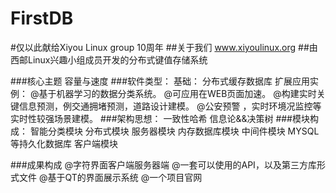 # FirstDB  
#仅以此献给Xiyou Linux group  10周年 
##关于我们  www.xiyoulinux.org
##由西邮Linux兴趣小组成员开发的分布式键值存储系统

###核心主题
        容量与速度
###软件类型：
      基础：
        分布式缓存数据库
      扩展应用实例：
        @基于机器学习的数据分类系统。
        @可应用在WEB页面加速。
        @构建实时关键信息预测，例交通拥堵预测，道路设计建模。
        @公安预警 ，实时环境况监控等实时性较强场景建模。
###架构思想：
        一致性哈希
        信息论&&决策树
###模块构成：
        智能分类模块
        分布式模块
        服务器模块
        内存数据库模块
        中间件模块
        MYSQL等持久化数据库
        客户端模块
        
###成果构成
        @字符界面客户端服务器端
        @一套可以使用的API，以及第三方库形式文件
        @基于QT的界面展示系统
        @一个项目官网

 

